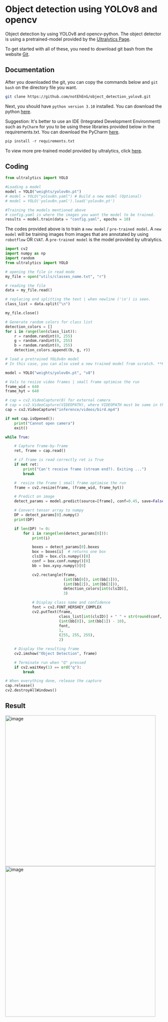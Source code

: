 # Object detection using YOLOv8 and opencv

Object detection by using YOLOv8 and opencv-python. 
The object detector is using a pretrained-model provided by the [Ultralytics Page](https://github.com/ultralytics/ultralytics). 

To get started with all of these, you need to download git bash from the website [Git](https://git-scm.com/downloads).

## Documentation 
After you downloaded the git, you can copy the commands below and `git bash` on the directory file you want.
```bash
git clone https://github.com/notEhEnG/object_detection_yolov8.git
```
Next, you should have `python version 3.10` installed.
You can download the python [here](https://www.python.org/downloads/release/python-3100/). 

Suggestion:
It's better to use an IDE (Integrated Development Environment) such as `PyCharm` for you to be using these libraries provided below in the requirements.txt. 
You can download the PyCharm [here](https://www.jetbrains.com/edu-products/download/other-PCE.html).
```py
pip install -r requirements.txt 
```

To view more pre-trained model provided by ultralytics, click [here](https://docs.ultralytics.com/tasks/detect/#models).

## Coding
```py
from ultralytics import YOLO

#Loading a model
model = YOLO("weights/yolov8n.pt")
# model = YOLO("yolov8n.yaml") # Build a new model (Optional)
# model = YOLO('yolov8n.yaml').load('yolov8n.pt')

#Training the models mentioned above
# config.yaml is where the images you want the model to be trained. 
results = model.train(data = "config.yaml", epochs = 10)
```
The codes provided above is to train a `new model` / `pre-trained model`. 
A `new model` will be training images from images that are annotated by using `robotflow` OR `CVAT`. 
A `pre-trained model` is the model provided by ultralytics. 

```py
import cv2
import numpy as np
import random
from ultralytics import YOLO

# opening the file in read mode
my_file = open("utils/classes_name.txt", "r")

# reading the file
data = my_file.read()

# replacing end splitting the text | when newline ('\n') is seen.
class_list = data.split("\n")

my_file.close()

# Generate random colors for class list
detection_colors = []
for i in range(len(class_list)):
    r = random.randint(0, 255)
    g = random.randint(0, 255)
    b = random.randint(0, 255)
    detection_colors.append((b, g, r))

# load a pretrained YOLOv8n model
# In this case, you can also used a new trained model from scratch. **PATH to the best.pt**

model = YOLO("weights/yolov8n.pt", "v8")

# Vals to resize video frames | small frame optimise the run
frame_wid = 640
frame_hyt = 640

# cap = cv2.VideoCapture(0) for external camera
# cap = cv2.VideoCapture(VIDEOPATH), where VIDEOPATH must be same in the root dir
cap = cv2.VideoCapture("inference/videos/bird.mp4")

if not cap.isOpened():
    print("Cannot open camera")
    exit()

while True:

    # Capture frame-by-frame
    ret, frame = cap.read()

    # if frame is read correctly ret is True
    if not ret:
        print("Can't receive frame (stream end?). Exiting ...")
        break

    #  resize the frame | small frame optimise the run
    frame = cv2.resize(frame, (frame_wid, frame_hyt))

    # Predict on image
    detect_params = model.predict(source=[frame], conf=0.45, save=False)

    # Convert tensor array to numpy
    DP = detect_params[0].numpy()
    print(DP)

    if len(DP) != 0:
        for i in range(len(detect_params[0])):
            print(i)

            boxes = detect_params[0].boxes
            box = boxes[i]  # returns one box
            clsID = box.cls.numpy()[0]
            conf = box.conf.numpy()[0]
            bb = box.xyxy.numpy()[0]

            cv2.rectangle(frame,
                          (int(bb[0]), int(bb[1])),
                          (int(bb[2]), int(bb[3])),
                          detection_colors[int(clsID)],
                          3)

            # Display class name and confidence
            font = cv2.FONT_HERSHEY_COMPLEX
            cv2.putText(frame,
                        class_list[int(clsID)] + " " + str(round(conf, 3)) + "%",
                        (int(bb[0]), int(bb[1]) - 10),
                        font,
                        1,
                        (255, 255, 255),
                        2)

    # Display the resulting frame
    cv2.imshow("Object Detection", frame)

    # Terminate run when "Q" pressed
    if cv2.waitKey(1) == ord("q"):
        break

# When everything done, release the capture
cap.release()
cv2.destroyAllWindows()
```

## Result 
<img width="481" alt="image" src="https://github.com/notEhEnG/object_detection_yolov8/assets/111334322/c20a5947-7d28-45e4-a59b-c041e8bd9faf">
<img width="480" alt="image" src="https://github.com/notEhEnG/object_detection_yolov8/assets/111334322/de6af446-48c1-437e-be71-745ed681700b">
